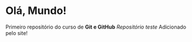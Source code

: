 # Olá, Mundo!
 Primeiro repositório do curso de **Git e GitHub**
 *Repositório teste*
 Adicionado pelo site!
